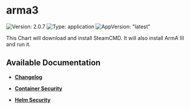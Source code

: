 # arma3

![Version: 2.0.7](https://img.shields.io/badge/Version-2.0.7-informational?style=flat-square) ![Type: application](https://img.shields.io/badge/Type-application-informational?style=flat-square) ![AppVersion: "latest"](https://img.shields.io/badge/AppVersion-"latest"-informational?style=flat-square)

This Chart will download and install SteamCMD. It will also install ArmA III and run it.

## Available Documentation

- [**Changelog**](CHANGELOG)

- [**Container Security**](container-security)

- [**Helm Security**](helm-security)

